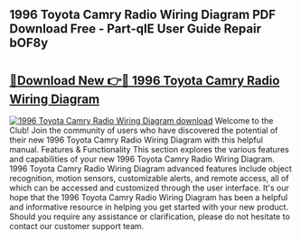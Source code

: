 ## 1996 Toyota Camry Radio Wiring Diagram PDF Download Free - Part-qIE User Guide Repair bOF8y

# <h2><a href="http://dft4w4.blite.top/?on=1996+Toyota+Camry+Radio+Wiring+Diagram">🔗Download New 👉🔴 1996 Toyota Camry Radio Wiring Diagram</a></h2>

[![1996 Toyota Camry Radio Wiring Diagram download](https://i.imgur.com/lujVjoI.png)](http://dft4w4.blite.top/?on=1996+Toyota+Camry+Radio+Wiring+Diagram)
Welcome to the Club! Join the community of users who have discovered the potential of their new 1996 Toyota Camry Radio Wiring Diagram with this helpful manual. Features & Functionality This section explores the various features and capabilities of your new 1996 Toyota Camry Radio Wiring Diagram. 1996 Toyota Camry Radio Wiring Diagram advanced features include object recognition, motion sensors, customizable alerts, and remote access, all of which can be accessed and customized through the user interface. It's our hope that the 1996 Toyota Camry Radio Wiring Diagram has been a helpful and informative resource in helping you get started with your new product. Should you require any assistance or clarification, please do not hesitate to contact our customer support team.
